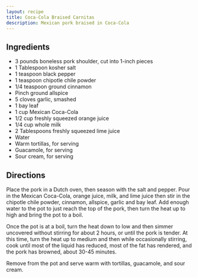 ```yaml
---
layout: recipe
title: Coca-Cola Braised Carnitas
description: Mexican pork braised in Coca-Cola
---
```


## Ingredients

* 3 pounds boneless pork shoulder, cut into 1-inch pieces
* 1 Tablespoon kosher salt
* 1 teaspoon black pepper
* 1 teaspoon chipotle chile powder
* 1/4 teaspoon ground cinnamon
* Pinch ground allspice
* 5 cloves garlic, smashed
* 1 bay leaf
* 1 cup Mexican Coca-Cola
* 1/2 cup freshly squeezed orange juice
* 1/4 cup whole milk
* 2 Tablespoons freshly squeezed lime juice
* Water
* Warm tortillas, for serving
* Guacamole, for serving
* Sour cream, for serving

## Directions

Place the pork in a Dutch oven, then season with the salt and pepper.
Pour in the Mexican Coca-Cola, orange juice, milk, and lime juice then
stir in the chipotle chile powder, cinnamon, allspice, garlic and bay
leaf. Add enough water to the pot to just reach the top of the pork,
then turn the heat up to high and bring the pot to a
boil.

Once the pot is at a boil, turn the heat down to low and then simmer
uncovered without stirring for about 2 hours, or until the pork is
tender. At this time, turn the heat up to medium and then while
occasionally stirring, cook until most of the liquid has reduced, most
of the fat has rendered, and the pork has browned, about 30-45
minutes.

Remove from the pot and serve warm with tortillas, guacamole, and sour
cream.
